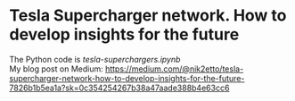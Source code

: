 # Tesla Supercharger network. How to develop insights for the future
The Python code is *tesla-superchargers.ipynb* <br>
My blog post on Medium: https://medium.com/@nik2etto/tesla-supercharger-network-how-to-develop-insights-for-the-future-7826b1b5ea1a?sk=0c354254267b38a47aade388b4e63cc6  
